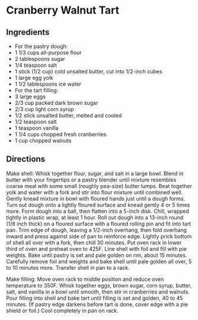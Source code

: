 # Cranberry Walnut Tart 

## Ingredients

- For the pastry dough:
- 1 1/3 cups all-purpose flour
- 2 tablespoons sugar
- 1/4 teaspoon salt
- 1 stick (1/2 cup) cold unsalted butter, cut into 1/2-inch cubes
- 1 large egg yolk
- 1 1/2 tablespoons ice water
- For the tart filling:
- 3 large eggs
- 2/3 cup packed dark brown sugar
- 2/3 cup light corn syrup
- 1/2 stick unsalted butter, melted and cooled
- 1/2 teaspoon salt
- 1 teaspoon vanilla
- 1 1/4 cups chopped fresh cranberries
- 1 cup chopped walnuts

## Directions

Make shell: Whisk together flour, sugar, and salt in a large bowl. Blend in butter with your fingertips or a pastry blender until mixture resembles coarse meal with some small (roughly pea-size) butter lumps. Beat together yolk and water with a fork and stir into flour mixture until combined well. Gently knead mixture in bowl with floured hands just until a dough forms. Turn out dough onto a lightly floured surface and knead gently 4 or 5 times more. Form dough into a ball, then flatten into a 5-inch disk. Chill, wrapped tightly in plastic wrap, at least 1 hour. Roll out dough into a 13-inch round (1/8 inch thick) on a floured surface with a floured rolling pin and fit into tart pan. Trim edge of dough, leaving a 1/2-inch overhang, then fold overhang inward and press against side of pan to reinforce edge. Lightly prick bottom of shell all over with a fork, then chill 30 minutes. Put oven rack in lower third of oven and preheat oven to 425F. Line shell with foil and fill with pie weights. Bake until pastry is set and pale golden on rim, about 15 minutes. Carefully remove foil and weights and bake shell until pale golden all over, 5 to 10 minutes more. Transfer shell in pan to a rack.  
  
 Make filling: Move oven rack to middle position and reduce oven temperature to 350F. Whisk together eggs, brown sugar, corn syrup, butter, salt, and vanilla in a bowl until smooth, then stir in cranberries and walnuts. Pour filling into shell and bake tart until filling is set and golden, 40 to 45 minutes. (If pastry edge darkens before tart is done, cover edge with a pie shield or foil.) Cool completely in pan on rack.

